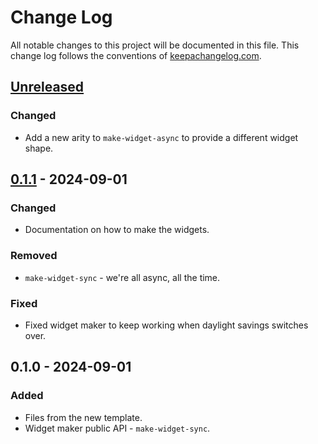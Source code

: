 # Change Log
All notable changes to this project will be documented in this file. This change log follows the conventions of [keepachangelog.com](http://keepachangelog.com/).

## [Unreleased]
### Changed
- Add a new arity to `make-widget-async` to provide a different widget shape.

## [0.1.1] - 2024-09-01
### Changed
- Documentation on how to make the widgets.

### Removed
- `make-widget-sync` - we're all async, all the time.

### Fixed
- Fixed widget maker to keep working when daylight savings switches over.

## 0.1.0 - 2024-09-01
### Added
- Files from the new template.
- Widget maker public API - `make-widget-sync`.

[Unreleased]: https://sourcehost.site/your-name/task-canvas-clj/compare/0.1.1...HEAD
[0.1.1]: https://sourcehost.site/your-name/task-canvas-clj/compare/0.1.0...0.1.1
